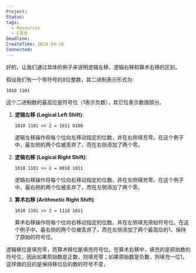 ```yaml
---
Project: 
Status: 
tags:
  - Resources
  - C语言
Deadline: 
CreateTime: 2024-04-16
Connected:
---
```

好的，让我们通过具体的例子来说明逻辑左移、逻辑右移和算术右移的区别。

假设我们有一个带符号的8位整数，其二进制表示形式为:

```
1010 1101
```

这个二进制数的最高位是符号位（1表示负数），其它位表示数值部分。

1. **逻辑左移 (Logical Left Shift)**:
   ```
   1010 1101 << 2 = 1011 0100
   ```
   逻辑左移操作将每个位向左移动指定的位数，并在右侧填充零。在这个例子中，最左侧的两个位被丢弃了，而在右侧添加了两个零。

2. **逻辑右移 (Logical Right Shift)**:
   ```
   1010 1101 >> 2 = 0010 1011
   ```
   逻辑右移操作将每个位向右移动指定的位数，并在左侧填充零。在这个例子中，最右侧的两个位被丢弃了，而在左侧添加了两个零。

3. **算术右移 (Arithmetic Right Shift)**:
   ```
   1010 1101 >> 2 = 1110 1011
   ```
   算术右移操作将每个位向右移动指定的位数，并在左侧填充原始符号位。在这个例子中，最右侧的两个位被丢弃了，而在左侧添加了两个最高位的1，保持了原始的符号位。

逻辑移位是填充零，而算术移位是填充符号位。在算术右移中，填充的是原始数的符号位，因此如果原始数是正数，则填充零；如果原始数是负数，则填充一位1。这样做的目的是保持移位后的数的符号不变。
